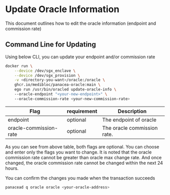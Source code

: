 # Update Oracle Information

This document outlines how to edit the oracle information (endpoint and commission rate)

## Command Line for Updating

Using below CLI, you can update your endpoint and/or commission rate

```bash
docker run \
    --device /dev/sgx_enclave \
    --device /dev/sgx_provision \
    -v <directory-you-want>/oracle:/oracle \
    ghcr.io/medibloc/panacea-oracle:main \
    ego run /usr/bin/oracled update-oracle-info \ 
    --oracle-endpoint "<your-new-endpoint>" \ 
    --oracle-commission-rate <your-new-commission-rate>
```

| Flag                              | requirement | Description                 |
|-----------------------------------|-------------|-----------------------------|
| endpoint                          | optional    | The endpoint of oracle      |
| oracle-commission-rate            | optional    | The oracle commission rate. |

As you can see from above table, both flags are optional.
You can choose and enter only the flags you want to change.
It is noted that the oracle commission rate cannot be greater than oracle max change rate.
And once changed, the oracle commission rate cannot be changed within the next 24 hours.

You can confirm the changes you made when the transaction succeeds

```bash
panacead q oracle oracle <your-oracle-address>
```
